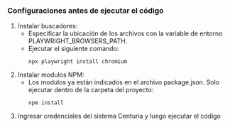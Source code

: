 ### Configuraciones antes de ejecutar el código
1. Instalar buscadores:
   - Especificar la ubicación de los archivos con la variable de entorno PLAYWRIGHT_BROWSERS_PATH.
   - Ejecutar el siguiente comando:
     ```
     npx playwright install chromium
     ```
2. Instalar modulos NPM:
   - Los modulos ya están indicados en el archivo package.json. Solo ejecutar dentro de la carpeta del proyecto:
     ```
     npm install
     ```
3. Ingresar credenciales del sistema Centuria y luego ejecutar el código
